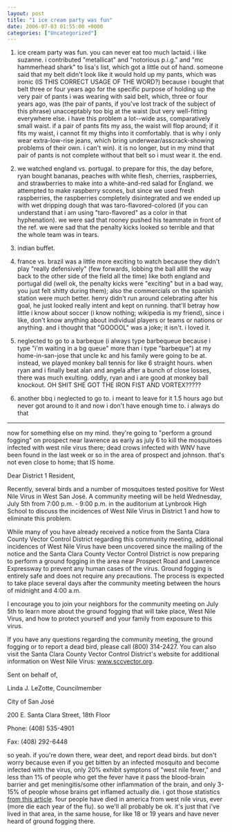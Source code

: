 ```yaml
---
layout: post
title: "1 ice cream party was fun"
date: 2006-07-03 01:55:00 +0000
categories: ["Uncategorized"]
---
```


1. ice cream party was fun. you can never eat too much lactaid. i like suzanne. i contributed "metallicat" and "notorious p.i.g." and "mc hammerhead shark" to lisa's list, which got a little out of hand. someone said that my belt didn't look like it would hold up my pants, which was ironic (IS THIS CORRECT USAGE OF THE WORD?) because i bought that belt three or four years ago for the specific purpose of holding up the very pair of pants i was wearing with said belt, which, three or four years ago, was (the pair of pants, if you've lost track of the subject of this phrase) unacceptably too big at the waist (but very well-fitting everywhere else. i have this problem a lot--wide ass, comparatively small waist. if a pair of pants fits my ass, the waist will flop around; if it fits my waist, i cannot fit my thighs into it comfortably. that is why i only wear extra-low-rise jeans, which bring underwear/asscrack-showing problems of their own. i can't win). it is no longer, but in my mind that pair of pants is not complete without that belt so i must wear it. the end.

2. we watched england vs. portugal. to prepare for this, the day before, ryan bought bananas, peaches with white flesh, cherries, raspberries, and strawberries to make into a white-and-red salad for England. we attempted to make raspberry scones, but since we used fresh raspberries, the raspberries completely disintegrated and we ended up with wet dripping dough that was taro-flavored-colored (if you can understand that i am using "taro-flavored" as a color in that hyphenation). we were sad that rooney pushed his teammate in front of the ref. we were sad that the penalty kicks looked so terrible and that the whole team was in tears. 

3. indian buffet.

4. france vs. brazil was a little more exciting to watch because they didn't play "really defensively" (few forwards, lobbing the ball alllll the way back to the other side of the field all the time) like both england and portugal did (well ok, the penalty kicks were "exciting" but in a bad way, you just felt shitty during them); also the commercials on the spanish station were much better. henry didn't run around celebrating after his goal, he just looked really intent and kept on running. that'll betray how little i know about soccer (i know nothing; wikipedia is my friend), since i like, don't know anything about individual players or teams or nations or anything. and i thought that "GOOOOL" was a joke; it isn't. i loved it.

5. neglected to go to a barbeque (i always type barbequeue because i type "i'm waiting in a bg queue" more than i type "barbeque") at my home-in-san-jose that uncle kc and his family were going to be at. instead, we played monkey ball tennis for like 6 straight hours. when ryan and i finally beat alan and angela after a bunch of close losses, there was much exulting. oddly, ryan and i are good at monkey ball knockout. OH SHIT SHE GOT THE IRON FIST AND VORTEX?????

6. another bbq i neglected to go to. i meant to leave for it 1.5 hours ago but never got around to it and now i don't have enough time to. i always do that

-------

now for something else on my mind. they're going to "perform a ground fogging" on prospect near lawrence as early as july 6 to kill the mosquitoes infected with west nile virus there; dead crows infected with WNV have been found in the last week or so in the area of prospect and johnson. that's not even close to home; that IS home.

Dear District 1 Resident,

Recently, several birds and a number of mosquitoes tested positive for West
Nile Virus in West San José. A community meeting will be held Wednesday,
July 5th from 7:00 p.m. - 9:00 p.m. in the auditorium at Lynbrook High
School to discuss the incidences of West Nile Virus in District 1 and how to
eliminate this problem.

While many of you have already received a notice from the Santa Clara County
Vector Control District regarding this community meeting, additional
incidences of West Nile Virus have been uncovered since the mailing of the
notice and the Santa Clara County Vector Control District is now preparing
to perform a ground fogging in the area near Prospect Road and Lawrence
Expressway to prevent any human cases of the virus. Ground fogging is
entirely safe and does not require any precautions. The process is expected
to take place several days after the community meeting between the hours of
midnight and 4:00 a.m.

I encourage you to join your neighbors for the community meeting on July 5th
to learn more about the ground fogging that will take place, West Nile
Virus, and how to protect yourself and your family from exposure to this
virus.

If you have any questions regarding the community meeting, the ground
fogging or to report a dead bird, please call (800) 314-2427. You can also
visit the Santa Clara County Vector Control District's website for
additional information on West Nile Virus: www.sccvector.org.

Sent on behalf of,

Linda J. LeZotte, Councilmember

City of San José

200 E. Santa Clara Street, 18th Floor

Phone: (408) 535-4901

Fax: (408) 292-6448

so yeah. if you're down there, wear deet, and report dead birds. but don't worry because even if you get bitten by an infected mosquito and become infected with the virus, only 20% exhibit symptons of "west nile fever," and less than 1% of people who get the fever have it pass the blood-brain barrier and get meningitis/some other inflammation of the brain, and only 3-15% of people whose brains get inflamed actually die. i got those statistics [from this article](http://npic.orst.edu/wnv/virus.htm). four people have died in america from west nile virus, ever (more die each year of the flu). so we'll all probably be ok. it's just that i've lived in that area, in the same house, for like 18 or 19 years and have never heard of ground fogging there.